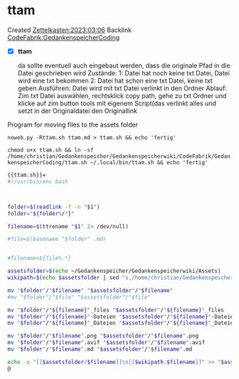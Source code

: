 # ttam
Created [Zettelkasten:2023:03:06]()
Backlink [CodeFabrik:GedankenspeicherCoding](../GedankenspeicherCoding.md)

- [X] **ttam**

	da sollte eventuell auch eingebaut werden, dass die originale Pfad in die Datei geschrieben wird
	Zustände: 
		1: Datei hat noch keine txt Datei, Datei wird eine txt bekommen
		2: Datei hat schon eine txt Datei, keine txt geben
	Ausführen: 
		Datei wird mit txt Datei verlinkt in den Ordner
		Ablauf: Zim txt Datei auswählen, rechtsklick copy path, gehe zu txt Ordner und klicke auf zim button tools mit eigenem Script(das verlinkt alles und setzt in der Originaldatei den
		Originallink

Program for moving files to the assets folder 



``noweb.py -Rttam.sh ttam.md > ttam.sh && echo 'fertig'``


``chmod u+x ttam.sh && ln -sf /home/christian/Gedankenspeicher/Gedankenspeicherwiki/CodeFabrik/GedankenspeicherCoding/ttam.sh ~/.local/bin/ttam.sh && echo 'fertig'``

```bash
{{ttam.sh}}=
#!/usr/bin/env bash



folder=$(readlink -f -n "$1")
folder="${folder%/*}"

filename=$(ttrename "$1" 2> /dev/null)

#file=$(basename "$folder" .md)


#filename=${file%.*}

assetsfolder=$(echo ~/Gedankenspeicher/Gedankenspeicherwiki/Assets)
wikipath=$(echo $assetsfolder | sed "s,/home/christian/Gedankenspeicher/Gedankenspeicherwiki/,," | sed "s,/,:,g")

mv "$folder"/"$filename" "$assetsfolder"/"$filename"
#mv "$folder"/"$file" "$assetsfolder"/"$file"

mv "$folder"/"${filename}"_files "$assetsfolder"/"${filename}"_files
mv "$folder"/"${filename}"-Dateien "$assetsfolder"/"${filename}"-Dateien
mv "$folder"/"${filename}"_Dateien "$assetsfolder"/"${filename}"_Dateien

mv "$folder"/"$filename".png "$assetsfolder"/"$filename".png
mv "$folder"/"$filename".avif "$assetsfolder"/"$filename".avif
mv "$folder"/"$filename".md "$assetsfolder"/"$filename".md

echo -e "[[$assetsfolder/$filename]]\n[[$wikipath:$filename]]" >> "$assetsfolder"/"$filename".md
@

```

